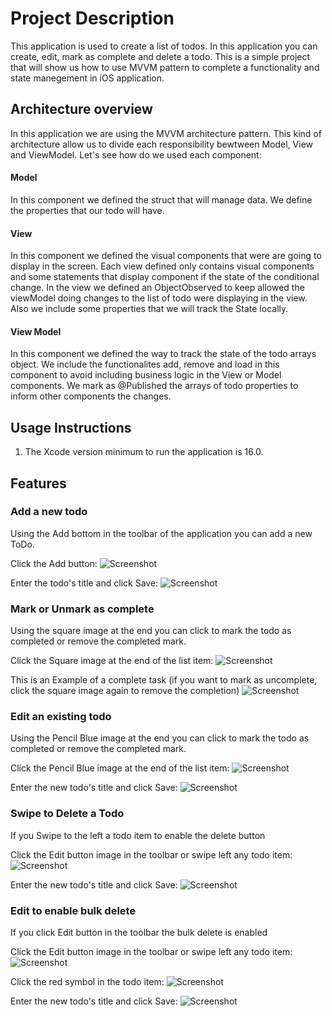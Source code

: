 # Project Description

This application is used to create a list of todos. In this application you can create, edit, mark as complete and delete a todo. This is a simple project that will show us how to use MVVM pattern to complete a functionality and state manegement in iOS application.

## Architecture overview

In this application we are using the MVVM architecture pattern. This kind of architecture allow us to divide each responsibility bewtween Model, View and ViewModel. Let's see how do we used each component:
#### Model
In this component we defined the struct that will manage data. We define the properties that our todo will have.

#### View
In this component we defined the visual components that were are going to display in the screen. Each view defined only contains visual components and some statements that display component if the state of the conditional change. In the view we defined an ObjectObserved to keep allowed the viewModel doing changes to the list of todo were displaying in the view. Also we include some properties that we will track the State locally.

#### View Model
In this component we defined the way to track the state of the todo arrays object. We include the functionalites add, remove and load in this component to avoid including business logic in the View or Model components. We mark as @Published the arrays of todo properties to inform other components the changes.

## Usage Instructions
1. The Xcode version minimum to run the application is 16.0.

## Features 
### Add a new todo
Using the Add bottom in the toolbar of the application you can add a new ToDo.


Click the Add button:
![Screenshot](./ToDoListMVVM/ToDoListMVVM/Documentation/AddTodoView.png)

Enter the todo's title and click Save:
![Screenshot](./ToDoListMVVM/ToDoListMVVM/Documentation/AddTodoView2.png)

### Mark or Unmark as complete
Using the square image at the end you can click to mark the todo as completed or remove the completed mark.


Click the Square image at the end of the list item:
![Screenshot](./ToDoListMVVM/ToDoListMVVM/Documentation/TaskNotCompleted.png)

This is an Example of a complete task (if you want to mark as uncomplete, click the square image again to remove the completion)
![Screenshot](./ToDoListMVVM/ToDoListMVVM/Documentation/TaskCompleted.png)

### Edit an existing todo
Using the Pencil Blue image at the end you can click to mark the todo as completed or remove the completed mark.


Click the Pencil Blue image at the end of the list item:
![Screenshot](./ToDoListMVVM/ToDoListMVVM/Documentation/TaskNotCompleted.png)

Enter the new todo's title and click Save:
![Screenshot](./ToDoListMVVM/ToDoListMVVM/Documentation/editview.png)

### Swipe to Delete a Todo
If you Swipe to the left a todo item to enable the delete button


Click the Edit button image in the toolbar or swipe left any todo item:
![Screenshot](./ToDoListMVVM/ToDoListMVVM/Documentation/TaskNotCompleted.png)

Enter the new todo's title and click Save:
![Screenshot](./ToDoListMVVM/ToDoListMVVM/Documentation/SwipeLeftToDelete.png)

### Edit to enable bulk delete
If you click Edit button in the toolbar the bulk delete is enabled


Click the Edit button image in the toolbar or swipe left any todo item:
![Screenshot](./ToDoListMVVM/ToDoListMVVM/Documentation/TaskNotCompleted.png)

Click the red symbol in the todo item:
![Screenshot](./ToDoListMVVM/ToDoListMVVM/Documentation/ClickEditButton.png)

Enter the new todo's title and click Save:
![Screenshot](./ToDoListMVVM/ToDoListMVVM/Documentation/SwipeLeftToDelete.png)




